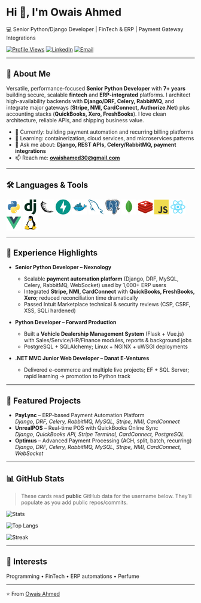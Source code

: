 # Hi 👋, I'm Owais Ahmed
💻 Senior Python/Django Developer | FinTech & ERP | Payment Gateway Integrations

[![Profile Views](https://komarev.com/ghpvc/?username=owaisahmedd&label=Profile%20views&color=0e75b6&style=flat)](https://github.com/owaisahmedd)
[![LinkedIn](https://img.shields.io/badge/LinkedIn-owais--ahmed--30-0A66C2?logo=linkedin&logoColor=white)](https://www.linkedin.com/in/owais-ahmed-30/)
[![Email](https://img.shields.io/badge/Email-ovaishamed30%40gmail.com-D14836?logo=gmail&logoColor=white)](mailto:ovaishamed30@gmail.com)

---

## 🚀 About Me
Versatile, performance-focused **Senior Python Developer** with **7+ years** building secure, scalable **fintech** and **ERP-integrated** platforms. I architect high-availability backends with **Django/DRF, Celery, RabbitMQ**, and integrate major gateways (**Stripe, NMI, CardConnect, Authorize.Net**) plus accounting stacks (**QuickBooks, Xero, FreshBooks**). I love clean architecture, reliable APIs, and shipping business value.

- 🔭 Currently: building payment automation and recurring billing platforms
- 🌱 Learning: containerization, cloud services, and microservices patterns
- 💬 Ask me about: **Django, REST APIs, Celery/RabbitMQ, payment integrations**
- 📫 Reach me: **ovaishamed30@gmail.com**

---

## 🛠️ Languages & Tools
<p align="left">
  <img src="https://raw.githubusercontent.com/devicons/devicon/master/icons/python/python-original.svg" width="40" alt="Python"/>
  <img src="https://raw.githubusercontent.com/devicons/devicon/master/icons/django/django-plain.svg" width="40" alt="Django"/>
  <img src="https://raw.githubusercontent.com/devicons/devicon/master/icons/flask/flask-original.svg" width="40" alt="Flask"/>
  <img src="https://raw.githubusercontent.com/devicons/devicon/master/icons/fastapi/fastapi-original.svg" width="40" alt="FastAPI"/>
  <img src="https://raw.githubusercontent.com/devicons/devicon/master/icons/docker/docker-original.svg" width="40" alt="Docker"/>
  <img src="https://raw.githubusercontent.com/devicons/devicon/master/icons/mysql/mysql-original.svg" width="40" alt="MySQL"/>
  <img src="https://raw.githubusercontent.com/devicons/devicon/master/icons/postgresql/postgresql-original.svg" width="40" alt="PostgreSQL"/>
  <img src="https://raw.githubusercontent.com/devicons/devicon/master/icons/mongodb/mongodb-original.svg" width="40" alt="MongoDB"/>
  <img src="https://raw.githubusercontent.com/devicons/devicon/master/icons/redis/redis-original.svg" width="40" alt="Redis"/>
  <img src="https://raw.githubusercontent.com/devicons/devicon/master/icons/javascript/javascript-original.svg" width="40" alt="JavaScript"/>
  <img src="https://raw.githubusercontent.com/devicons/devicon/master/icons/react/react-original.svg" width="40" alt="React"/>
  <img src="https://raw.githubusercontent.com/devicons/devicon/master/icons/vuejs/vuejs-original.svg" width="40" alt="Vue"/>
  <img src="https://raw.githubusercontent.com/devicons/devicon/master/icons/linux/linux-original.svg" width="40" alt="Linux"/>
</p>

---

## 💼 Experience Highlights
- **Senior Python Developer – Nexnology**
  - Scalable **payment automation platform** (Django, DRF, MySQL, Celery, RabbitMQ, WebSocket) used by 1,000+ ERP users
  - Integrated **Stripe, NMI, CardConnect** with **QuickBooks, FreshBooks, Xero**; reduced reconciliation time dramatically
  - Passed Intuit Marketplace technical & security reviews (CSP, CSRF, XSS, SQLi hardened)

- **Python Developer – Forward Production**
  - Built a **Vehicle Dealership Management System** (Flask + Vue.js) with Sales/Service/HR/Finance modules, reports & background jobs
  - PostgreSQL + SQLAlchemy; Linux + NGINX + uWSGI deployments

- **.NET MVC Junior Web Developer – Danat E-Ventures**
  - Delivered e-commerce and multiple live projects; EF + SQL Server; rapid learning → promotion to Python track

---

## 📌 Featured Projects
- **PayLync** – ERP-based Payment Automation Platform  
  *Django, DRF, Celery, RabbitMQ, MySQL, Stripe, NMI, CardConnect*
- **UnrealPOS** – Real-time POS with QuickBooks Online Sync  
  *Django, QuickBooks API, Stripe Terminal, CardConnect, PostgreSQL*
- **Optimus** – Advanced Payment Processing (ACH, split, batch, recurring)  
  *Django, DRF, Celery, RabbitMQ, MySQL, Stripe, NMI, CardConnect, WebSocket*

---

## 📊 GitHub Stats
> These cards read **public** GitHub data for the username below. They’ll populate as you add public repos/commits.

<!-- GitHub Stats -->
![Stats](https://my-versal-repo.vercel.app/api?username=owaisahmedd&show_icons=true&theme=dark&include_all_commits=true&count_private=true&cache_seconds=60)

<!-- Top Languages -->
![Top Langs](https://my-versal-repo.vercel.app/api/top-langs/?username=owaisahmedd&layout=compact&theme=dark&hide_progress=false&count_private=true&cache_seconds=60)

<!-- Streak Stats -->
![Streak](https://my-versal-repo.vercel.app/api/streak-stats?username=owaisahmedd&theme=dark&cache_seconds=60)


---

## 🎯 Interests
Programming • FinTech • ERP automations • Perfume

---
⭐️ From [Owais Ahmed](https://github.com/owaisahmedd)
